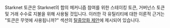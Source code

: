 Starknet 토큰은 Starknet의 합의 메커니즘 참여를 위한 스테이킹 토큰, 거버넌스 토큰 및 거래 수수료 지불을 위해 사용될 것입니다. 이러한 각 유틸리티에 대한 이론적 근거는 "토큰은 무엇에 사용됩니까?" 섹션의 [탈중앙화 제안](https://medium.com/@starkware/part-2-a-decentralization-and-governance-proposal-for-starknet-23e335645778)에 제시되어 있습니다.